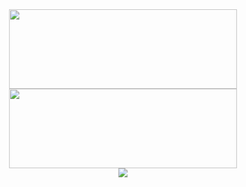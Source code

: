 
<div align="center"> 
<img height="140px" width="400px" src="https://github-readme-stats.vercel.app/api?username=nangongxiaoxin&hide_title=true&hide_border=true&show_icons=trueline_height=21&text_color=000&icon_color=000&bg_color=0,ea6161,ffc64d,fffc4d,52fa5a&theme=graywhite" />
<img height="140px" width="400px" src="https://github-readme-stats.vercel.app/api/top-langs/?username=nangongxiaoxin&hide_title=true&hide_border=true&layout=compact&langs_count=6&text_color=000&icon_color=fff&bg_color=0,52fa5a,4dfcff,c64dff&theme=graywhite" />
</div>

<div align="center"> <img src="https://activity-graph.herokuapp.com/graph?username=nangongxiaoxin&theme=xcode" /> </div>

